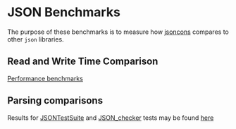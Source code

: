 # JSON Benchmarks

The purpose of these benchmarks is to measure how [jsoncons](https://github.com/danielaparker/jsoncons) compares to other `json` libraries.

## Read and Write Time Comparison

[Performance benchmarks](report/performance.md)

## Parsing comparisons

Results for [JSONTestSuite](https://github.com/nst/JSONTestSuite) and [JSON_checker](http://www.json.org/JSON_checker/) tests may be found [here](docs/index.html)

